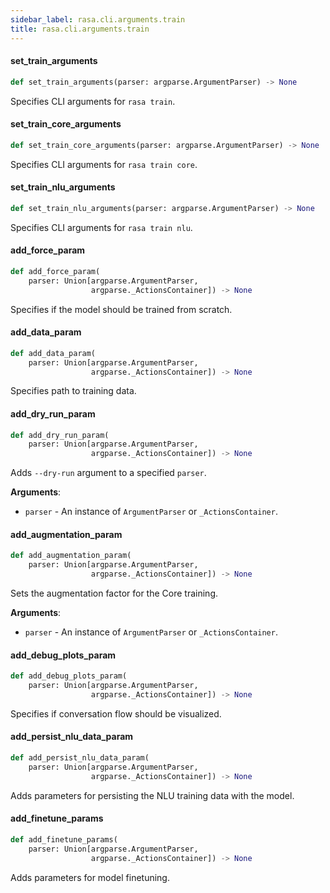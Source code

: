 ```yaml
---
sidebar_label: rasa.cli.arguments.train
title: rasa.cli.arguments.train
---
```

#### set\_train\_arguments

```python
def set_train_arguments(parser: argparse.ArgumentParser) -> None
```

Specifies CLI arguments for `rasa train`.

#### set\_train\_core\_arguments

```python
def set_train_core_arguments(parser: argparse.ArgumentParser) -> None
```

Specifies CLI arguments for `rasa train core`.

#### set\_train\_nlu\_arguments

```python
def set_train_nlu_arguments(parser: argparse.ArgumentParser) -> None
```

Specifies CLI arguments for `rasa train nlu`.

#### add\_force\_param

```python
def add_force_param(
    parser: Union[argparse.ArgumentParser,
                  argparse._ActionsContainer]) -> None
```

Specifies if the model should be trained from scratch.

#### add\_data\_param

```python
def add_data_param(
    parser: Union[argparse.ArgumentParser,
                  argparse._ActionsContainer]) -> None
```

Specifies path to training data.

#### add\_dry\_run\_param

```python
def add_dry_run_param(
    parser: Union[argparse.ArgumentParser,
                  argparse._ActionsContainer]) -> None
```

Adds `--dry-run` argument to a specified `parser`.

**Arguments**:

- `parser` - An instance of `ArgumentParser` or `_ActionsContainer`.

#### add\_augmentation\_param

```python
def add_augmentation_param(
    parser: Union[argparse.ArgumentParser,
                  argparse._ActionsContainer]) -> None
```

Sets the augmentation factor for the Core training.

**Arguments**:

- `parser` - An instance of `ArgumentParser` or `_ActionsContainer`.

#### add\_debug\_plots\_param

```python
def add_debug_plots_param(
    parser: Union[argparse.ArgumentParser,
                  argparse._ActionsContainer]) -> None
```

Specifies if conversation flow should be visualized.

#### add\_persist\_nlu\_data\_param

```python
def add_persist_nlu_data_param(
    parser: Union[argparse.ArgumentParser,
                  argparse._ActionsContainer]) -> None
```

Adds parameters for persisting the NLU training data with the model.

#### add\_finetune\_params

```python
def add_finetune_params(
    parser: Union[argparse.ArgumentParser,
                  argparse._ActionsContainer]) -> None
```

Adds parameters for model finetuning.

